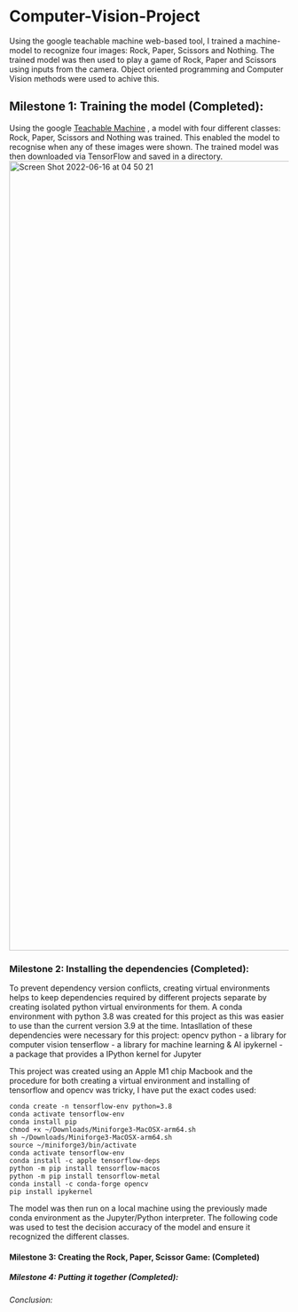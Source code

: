 
# Computer-Vision-Project
Using the google teachable machine web-based tool, I trained a machine-model to recognize four images: Rock, Paper, Scissors and Nothing. The trained model was then used to play a game of Rock, Paper and Scissors using inputs from the camera. Object oriented programming and Computer Vision methods were used to achive this.
## Milestone 1: Training the model (Completed):
Using the google [Teachable Machine](https://teachablemachine.withgoogle.com/train/image) , a model with four different classes: Rock, Paper, Scissors and Nothing was trained. This enabled the model to recognise when any of these images were shown. The trained model was then downloaded via TensorFlow and saved in a directory.
<img width="1423" alt="Screen Shot 2022-06-16 at 04 50 21" src="https://user-images.githubusercontent.com/103274172/174917323-bc0c27bc-bebf-460d-a76d-e50610c02355.png">



### Milestone 2: Installing the dependencies (Completed):
To prevent dependency version conflicts, creating virtual environments helps to keep dependencies required by different projects separate by creating isolated python virtual environments for them. A conda environment with python 3.8 was created for this project as this was easier to use than the current version 3.9 at the time. 
Intasllation of these dependencies were necessary for this project: 
opencv python - a library for computer vision
tenserflow - a library for machine learning & AI
ipykernel - a package that provides a IPython kernel for Jupyter

This project was created using an Apple M1 chip Macbook and the procedure for both creating a virtual environment and installing of tensorflow and opencv was tricky, I have put the exact codes used:

```
conda create -n tensorflow-env python=3.8
conda activate tensorflow-env
conda install pip
chmod +x ~/Downloads/Miniforge3-MacOSX-arm64.sh
sh ~/Downloads/Miniforge3-MacOSX-arm64.sh
source ~/miniforge3/bin/activate
conda activate tensorflow-env
conda install -c apple tensorflow-deps
python -m pip install tensorflow-macos
python -m pip install tensorflow-metal
conda install -c conda-forge opencv
pip install ipykernel
```











The model was then run on a local machine using the previously made conda environment as the Jupyter/Python interpreter. The following code was used to test the decision accuracy of the model and ensure it recognized the different classes.



#### Milestone 3: Creating the Rock, Paper, Scissor Game: (Completed)
##### Milestone 4: Putting it together (Completed):
###### Conclusion:
